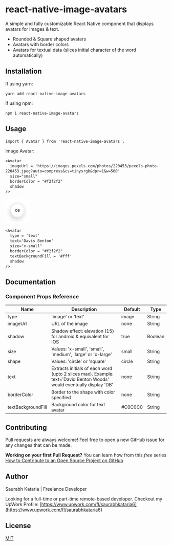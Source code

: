 # react-native-image-avatars

A simple and fully customizable React Native component that displays avatars for images & text. 

* Rounded & Square shaped avatars
* Avatars with border colors
* Avatars for textual data (slices initial character of the word automatically)

## Installation

If using yarn:

```
yarn add react-native-image-avatars
```

If using npm:

```
npm i react-native-image-avatars
```

## Usage

```
import { Avatar } from 'react-native-image-avatars';
```

Image Avatar:

```
<Avatar
  imageUrl = 'https://images.pexels.com/photos/220453/pexels-photo-220453.jpeg?auto=compress&cs=tinysrgb&dpr=1&w=500'
  size="small"
  borderColor = "#f2f2f2"
  shadow
/>
``` 

![Text Avatar:](assets/react-native-image-avatars-text_avatar_1.png)
```
<Avatar
  type = 'text'
  text='Davis Benton'
  size="x-small"
  borderColor = "#f2f2f2"
  textBackgroundFill = '#fff'
  shadow
/>
``` 
## Documentation

### Component Props Reference


| Name                      | Description                              | Default     | Type   |
|---------------------------|------------------------------------------|-------------|--------|
| type                      | 'image' or 'text'  | image           | String |
| imageUrl               | URL of the image      | none       | String |
| shadow | Shadow effect: elevation {15} for android & equivalent for IOS | true     | Boolean |
| size | Values: 'x-small', 'small', 'medium', 'large' or 'x-large' |   small   | String |
| shape | Values: 'circle' or 'square' |   circle   | String |
| text | Extracts initials of each word (upto 2 slices max). Example: text='David Benton Woods' would eventually display 'DB' |   none   | String |
| borderColor | Border to the shape with color specified |   none   | String |
| textBackgroundFill | Background color for text avatar  |   #C0C0C0   | String |


## Contributing
Pull requests are always welcome! Feel free to open a new GitHub issue for any changes that can be made.

**Working on your first Pull Request?** You can learn how from this *free* series [How to Contribute to an Open Source Project on GitHub](https://egghead.io/series/how-to-contribute-to-an-open-source-project-on-github)

## Author
Saurabh Kataria | Freelance Developer

Looking for a full-time or part-time remote-based developer. 
Checkout my UpWork Profile:
[https://www.upwork.com/fl/saurabhkataria6](https://www.upwork.com/fl/saurabhkataria6)

## License
[MIT](./LICENSE)